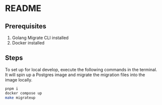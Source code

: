 # README

## Prerequisites

1. Golang Migrate CLI installed
2. Docker installed

## Steps

To set up for local develop, execute the following commands in the terminal. It will spin up a Postgres image and migrate the migration files into the image locally.

```bash
pnpm i
docker compose up
make migrateup
```
